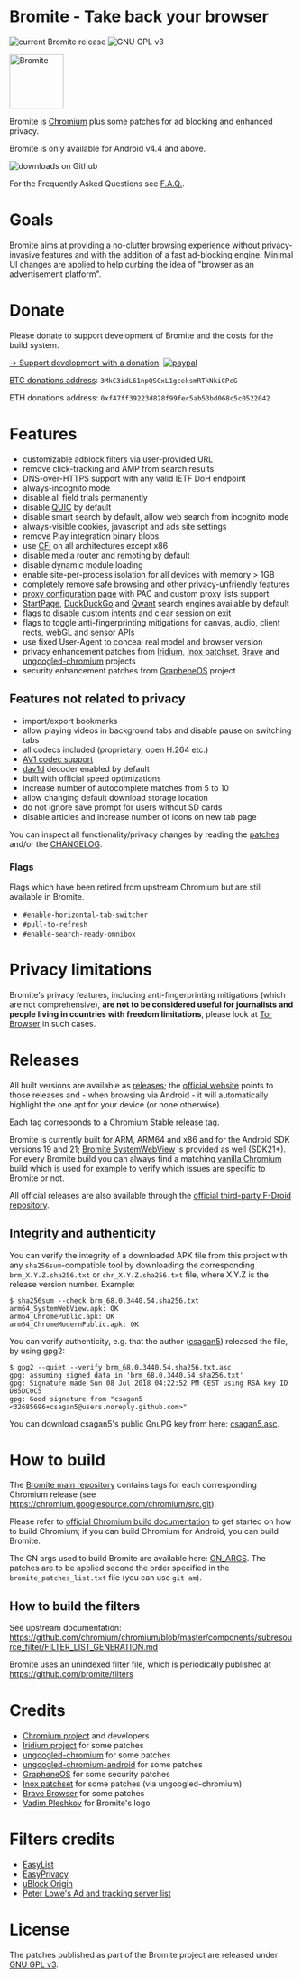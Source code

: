 # Bromite - Take back your browser

<img src="https://www.bromite.org/release.svg" alt="current Bromite release" title="current Bromite release" /> <img src="https://www.bromite.org/license.svg" alt="GNU GPL v3" title="GNU VPL v3" />

<img title="Bromite - take back your browser!" src="https://www.bromite.org/android-icon-192x192.png" width="96" alt="Bromite" />

Bromite is [Chromium](https://www.chromium.org/Home) plus some patches for ad blocking and enhanced privacy.

Bromite is only available for Android v4.4 and above.

<img src="https://www.bromite.org/bromite_bromite_gh_downloads.svg" alt="downloads on Github" title="downloads on Github" />

For the Frequently Asked Questions see [F.A.Q.](./FAQ.md).

# Goals

Bromite aims at providing a no-clutter browsing experience without privacy-invasive features and with the addition of a fast ad-blocking engine.
Minimal UI changes are applied to help curbing the idea of "browser as an advertisement platform".

# Donate

Please donate to support development of Bromite and the costs for the build system.

[&rarr; Support development with a donation](https://www.paypal.com/cgi-bin/webscr?cmd=_s-xclick&hosted_button_id=JP3XTQPVRNET2): [![paypal](https://www.bromite.org/assets/img/btn_donate_LG.gif)](https://www.paypal.com/cgi-bin/webscr?cmd=_s-xclick&hosted_button_id=JP3XTQPVRNET2)

<a href="bitcoin:3MkC3idL61npQSCxL1gceksmRTkNkiCPcG">BTC donations address</a>: `3MkC3idL61npQSCxL1gceksmRTkNkiCPcG`

ETH donations address: `0xf47ff39223d828f99fec5ab53bd068c5c0522042`

# Features

* customizable adblock filters via user-provided URL
* remove click-tracking and AMP from search results
* DNS-over-HTTPS support with any valid IETF DoH endpoint
* always-incognito mode
* disable all field trials permanently
* disable [QUIC](https://en.wikipedia.org/wiki/QUIC) by default
* disable smart search by default, allow web search from incognito mode
* always-visible cookies, javascript and ads site settings
* remove Play integration binary blobs
* use [CFI](https://en.wikipedia.org/wiki/Control-flow_integrity) on all architectures except x86
* disable media router and remoting by default
* disable dynamic module loading
* enable site-per-process isolation for all devices with memory > 1GB
* completely remove safe browsing and other privacy-unfriendly features
* [proxy configuration page](https://github.com/bromite/bromite/wiki/ProxyConfiguration) with PAC and custom proxy lists support
* [StartPage](https://startpage.com/), [DuckDuckGo](https://duckduckgo.com/) and [Qwant](https://www.qwant.com/) search engines available by default
* flags to disable custom intents and clear session on exit
* flags to toggle anti-fingerprinting mitigations for canvas, audio, client rects, webGL and sensor APIs
* use fixed User-Agent to conceal real model and browser version
* privacy enhancement patches from [Iridium](https://iridiumbrowser.de/), [Inox patchset](https://github.com/gcarq/inox-patchset), [Brave](https://brave.com/) and [ungoogled-chromium](https://github.com/Eloston/ungoogled-chromium) projects
* security enhancement patches from [GrapheneOS](https://github.com/GrapheneOS) project

## Features not related to privacy
* import/export bookmarks
* allow playing videos in background tabs and disable pause on switching tabs
* all codecs included (proprietary, open H.264 etc.)
* [AV1 codec support](https://github.com/bromite/bromite/wiki/AV1-support)
* [dav1d](https://code.videolan.org/videolan/dav1d) decoder enabled by default
* built with official speed optimizations
* increase number of autocomplete matches from 5 to 10
* allow changing default download storage location
* do not ignore save prompt for users without SD cards
* disable articles and increase number of icons on new tab page

You can inspect all functionality/privacy changes by reading the [patches](https://github.com/bromite/bromite/tree/master/build/patches) and/or the [CHANGELOG](./CHANGELOG.md).

### Flags

Flags which have been retired from upstream Chromium but are still available in Bromite.

* `#enable-horizontal-tab-switcher`
* `#pull-to-refresh`
* `#enable-search-ready-omnibox`

# Privacy limitations

Bromite's privacy features, including anti-fingerprinting mitigations (which are not comprehensive), **are not to be considered useful for journalists and people living in countries with freedom limitations**, please look at [Tor Browser](https://www.torproject.org/download/) in such cases.

# Releases

All built versions are available as [releases](https://github.com/bromite/bromite/releases); the [official website](https://www.bromite.org/) points to those releases and - when browsing via Android - it will automatically highlight the one apt for your device (or none otherwise).

Each tag corresponds to a Chromium Stable release tag.

Bromite is currently built for ARM, ARM64 and x86 and for the Android SDK versions 19 and 21; [Bromite SystemWebView](https://www.bromite.org/system_web_view) is provided as well (SDK21+).
For every Bromite build you can always find a matching [vanilla Chromium](https://www.bromite.org/chromium) build which is used for example to verify which issues are specific to Bromite or not.

All official releases are also available through the [official third-party F-Droid repository](https://www.bromite.org/fdroid).

## Integrity and authenticity

You can verify the integrity of a downloaded APK file from this project with any `sha256sum`-compatible tool by downloading the corresponding `brm_X.Y.Z.sha256.txt` or `chr_X.Y.Z.sha256.txt` file, where X.Y.Z is the release version number. Example:
```
$ sha256sum --check brm_68.0.3440.54.sha256.txt
arm64_SystemWebView.apk: OK
arm64_ChromePublic.apk: OK
arm64_ChromeModernPublic.apk: OK
```

You can verify authenticity, e.g. that the author ([csagan5](https://github.com/csagan5)) released the file, by using gpg2:
```
$ gpg2 --quiet --verify brm_68.0.3440.54.sha256.txt.asc
gpg: assuming signed data in 'brm_68.0.3440.54.sha256.txt'
gpg: Signature made Sun 08 Jul 2018 04:22:52 PM CEST using RSA key ID D85DC0C5
gpg: Good signature from "csagan5 <32685696+csagan5@users.noreply.github.com>"
```

You can download csagan5's public GnuPG key from here: [csagan5.asc](./csagan5.asc).

# How to build

The [Bromite main repository](https://github.com/bromite/bromite) contains tags for each corresponding Chromium release (see https://chromium.googlesource.com/chromium/src.git).

Please refer to [official Chromium build documentation](https://www.chromium.org/developers/how-tos/get-the-code) to get started on how to build Chromium; if you can build Chromium for Android, you can build Bromite.

The GN args used to build Bromite are available here: [GN_ARGS](./build/GN_ARGS).
The patches are to be applied second the order specified in the `bromite_patches_list.txt` file (you can use `git am`).

## How to build the filters

See upstream documentation: https://github.com/chromium/chromium/blob/master/components/subresource_filter/FILTER_LIST_GENERATION.md

Bromite uses an unindexed filter file, which is periodically published at https://github.com/bromite/filters

# Credits

* [Chromium project](https://www.chromium.org/Home) and developers
* [Iridium project](https://github.com/iridium-browser) for some patches
* [ungoogled-chromium](https://github.com/Eloston/ungoogled-chromium) for some patches
* [ungoogled-chromium-android](https://github.com/ungoogled-software/ungoogled-chromium-android) for some patches
* [GrapheneOS](https://github.com/GrapheneOS) for some security patches
* [Inox patchset](https://github.com/gcarq/inox-patchset) for some patches (via ungoogled-chromium)
* [Brave Browser](https://github.com/brave/browser-android-tabs) for some patches
* [Vadim Pleshkov](http://vadimpleshkov.me/) for Bromite's logo

# Filters credits
* [EasyList](https://easylist.to/#easylist)
* [EasyPrivacy](https://easylist.to/#easyprivacy)
* [uBlock Origin](https://github.com/uBlockOrigin)
* [Peter Lowe's Ad and tracking server list](https://pgl.yoyo.org/adservers/)

# License

The patches published as part of the Bromite project are released under [GNU GPL v3](./LICENSE).

[version-image]: https://img.shields.io/github/release/bromite/bromite.svg?style=flat-square
[version-url]: https://github.com/bromite/bromite/releases/latest
[license-image]: https://img.shields.io/github/license/bromite/bromite.svg
[license-url]: https://github.com/bromite/bromite/blob/master/LICENSE

